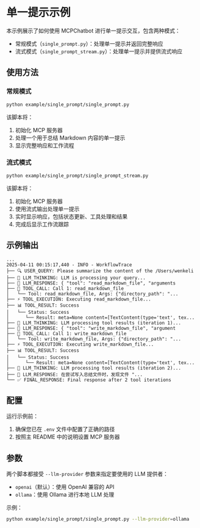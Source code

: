# 单一提示示例

本示例展示了如何使用 MCPChatbot 进行单一提示交互，包含两种模式：

- 常规模式（`single_prompt.py`）：处理单一提示并返回完整响应
- 流式模式（`single_prompt_stream.py`）：处理单一提示并提供流式响应

## 使用方法

### 常规模式

```bash
python example/single_prompt/single_prompt.py
```

该脚本将：

1. 初始化 MCP 服务器
2. 处理一个用于总结 Markdown 内容的单一提示
3. 显示完整响应和工作流程

### 流式模式

```bash
python example/single_prompt/single_prompt_stream.py
```

该脚本将：

1. 初始化 MCP 服务器
2. 使用流式输出处理单一提示
3. 实时显示响应，包括状态更新、工具处理和结果
4. 完成后显示工作流跟踪

## 示例输出

```text
...
2025-04-11 00:15:17,440 - INFO - WorkflowTrace
├── 🔍 USER_QUERY: Please summarize the content of the /Users/wenkeli
├── 💭 LLM_THINKING: LLM is processing your query...
├── 🤖 LLM_RESPONSE: { "tool": "read_markdown_file", "arguments
├── 🔧 TOOL_CALL: Call 1: read_markdown_file
│   └── Tool: read_markdown_file, Args: {"directory_path": "...
├── ⚡️ TOOL_EXECUTION: Executing read_markdown_file...
├── 📊 TOOL_RESULT: Success
│   └── Status: Success
│      └── Result: meta=None content=[TextContent(type='text', tex...
├── 💭 LLM_THINKING: LLM processing tool results (iteration 1)...
├── 🤖 LLM_RESPONSE: { "tool": "write_markdown_file", "argument
├── 🔧 TOOL_CALL: Call 1: write_markdown_file
│   └── Tool: write_markdown_file, Args: {"directory_path": "...
├── ⚡️ TOOL_EXECUTION: Executing write_markdown_file...
├── 📊 TOOL_RESULT: Success
│   └── Status: Success
│      └── Result: meta=None content=[TextContent(type='text', tex...
├── 💭 LLM_THINKING: LLM processing tool results (iteration 2)...
├── 🤖 LLM_RESPONSE: 在尝试写入总结文件时，发现文件 "...
└── ✅ FINAL_RESPONSE: Final response after 2 tool iterations
```

## 配置

运行示例前：

1. 确保您已在 `.env` 文件中配置了正确的路径
2. 按照主 README 中的说明设置 MCP 服务器

## 参数

两个脚本都接受 `--llm-provider` 参数来指定要使用的 LLM 提供者：

- `openai`（默认）：使用 OpenAI 兼容的 API
- `ollama`：使用 Ollama 进行本地 LLM 处理

示例：

```bash
python example/single_prompt/single_prompt.py --llm-provider=ollama
```
